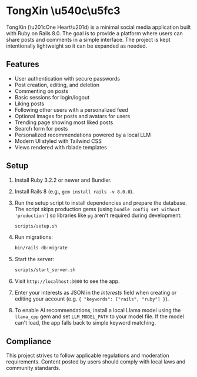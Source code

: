 # TongXin \u540c\u5fc3

TongXin (\u201cOne Heart\u201d) is a minimal social media application built with Ruby on Rails 8.0. The goal is to provide a platform where users can share posts and comments in a simple interface. The project is kept intentionally lightweight so it can be expanded as needed.

## Features

- User authentication with secure passwords
- Post creation, editing, and deletion
- Commenting on posts
- Basic sessions for login/logout
- Liking posts
- Following other users with a personalized feed
- Optional images for posts and avatars for users
- Trending page showing most liked posts
- Search form for posts
- Personalized recommendations powered by a local LLM
- Modern UI styled with Tailwind CSS
- Views rendered with rblade templates

## Setup

1. Install Ruby 3.2.2 or newer and Bundler.
2. Install Rails 8 (e.g., `gem install rails -v 8.0.0`).
3. Run the setup script to install dependencies and prepare the database.
   The script skips production gems (using `bundle config set without 'production'`)
   so libraries like `pg` aren't required during development:

   ```bash
   scripts/setup.sh
   ```
4. Run migrations:

   ```bash
   bin/rails db:migrate
   ```

5. Start the server:

   ```bash
   scripts/start_server.sh
   ```
6. Visit `http://localhost:3000` to see the app.
7. Enter your interests as JSON in the *Interests* field when creating or
   editing your account (e.g. `{ "keywords": ["rails", "ruby"] }`).
8. To enable AI recommendations, install a local Llama model using the
   `llama_cpp` gem and set `LLM_MODEL_PATH` to your model file. If the model
   can't load, the app falls back to simple keyword matching.

## Compliance

This project strives to follow applicable regulations and moderation requirements. Content posted by users should comply with local laws and community standards.


